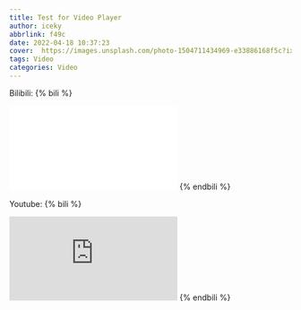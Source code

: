 ```yaml
---
title: Test for Video Player
author: iceky
abbrlink: f49c
date: 2022-04-18 10:37:23
cover:  https://images.unsplash.com/photo-1504711434969-e33886168f5c?ixlib=rb-1.2.1&ixid=MnwxMjA3fDB8MHxwaG90by1wYWdlfHx8fGVufDB8fHx8&auto=format&fit=crop&w=1280&q=80
tags: Video
categories: Video
---
```


Bilibili:
{% bili %}
<iframe src="//player.bilibili.com/player.html?aid=644661367&bvid=BV16a4y1f7Pj&cid=808440810&page=1" scrolling="no" border="0" frameborder="no" framespacing="0" allowfullscreen="true"> </iframe>
{% endbili %}


Youtube:
{% bili %}
 <iframe src="https://www.youtube.com/embed/JOgZKhP01MM" scrolling="no" border="0" frameborder="no" framespacing="0" allowfullscreen="true"> </iframe>
{% endbili %}


